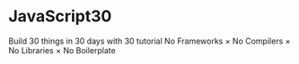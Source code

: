 # JavaScript30
Build 30 things in 30 days with 30 tutorial No Frameworks × No Compilers × No Libraries × No Boilerplate
